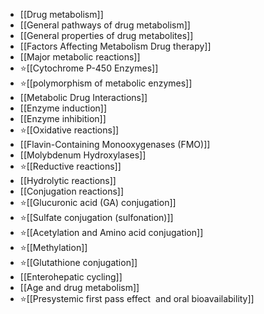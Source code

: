 - [[Drug metabolism]]
- [[General pathways of drug metabolism]]
- [[General properties of drug metabolites]]
- [[Factors Affecting Metabolism Drug therapy]]
- [[Major metabolic reactions​]]
- ⭐[[Cytochrome P-450 Enzymes]]
- ⭐[[polymorphism of metabolic enzymes]] 
- [[Metabolic Drug Interactions]]
- [[Enzyme induction​]]
- [[Enzyme inhibition]]
- ⭐[[Oxidative reactions​]]
- [[Flavin-Containing Monooxygenases (FMO)]]
- [[Molybdenum Hydroxylases]]
- ⭐[[Reductive reactions​]]
- [[Hydrolytic reactions​]]
- [[Conjugation reactions​]]
- ⭐[[Glucuronic acid (GA) conjugation]]
- ⭐[[Sulfate conjugation (sulfonation)​]]
- ⭐[[Acetylation and Amino acid conjugation]]
- ⭐[[Methylation]]
- ⭐[[Glutathione conjugation]]
- [[​Enterohepatic cycling]]
- [[Age and drug metabolism]]
- ⭐[[​Presystemic first pass effect ​ and oral bioavailability]]